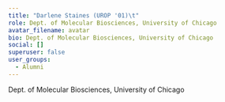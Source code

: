 ```yaml
---
title: "Darlene Staines (UROP '01)\t"
role: Dept. of Molecular Biosciences, University of Chicago
avatar_filename: avatar
bio: Dept. of Molecular Biosciences, University of Chicago
social: []
superuser: false
user_groups:
  - Alumni
---
```

Dept. of Molecular Biosciences, University of Chicago
